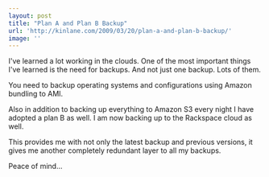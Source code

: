 ```yaml
---
layout: post
title: "Plan A and Plan B Backup"
url: 'http://kinlane.com/2009/03/20/plan-a-and-plan-b-backup/'
image: ''
---
```


I've learned a lot working in the clouds. One of the most important things I've learned is the need for backups. And not just one backup. Lots of them.

You need to backup operating systems and configurations using Amazon bundling to AMI.

Also in addition to backing up everything to Amazon S3 every night I have adopted a plan B as well. I am now backing up to the Rackspace cloud as well.

This provides me with not only the latest backup and previous versions, it gives me another completely redundant layer to all my backups.

Peace of mind...